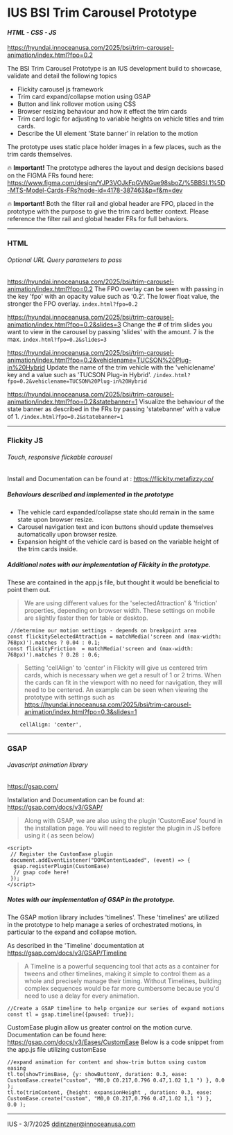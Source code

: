 # IUS BSI Trim Carousel Prototype
#### _HTML - CSS - JS_
https://hyundai.innoceanusa.com/2025/bsi/trim-carousel-animation/index.html?fpo=0.2

The BSI Trim Carousel Prototype is an IUS development build to showcase, validate and detail the following topics

- Flickity carousel js framework 
- Trim card expand/collapse motion using GSAP 
- Button and link rollover motion using CSS
- Browser resizing behaviour and how it effect the trim cards
- Trim card logic for adjusting to variable heights on vehicle titles and trim cards.
- Describe the UI element 'State banner' in relation to the motion 

The prototype uses static place holder images in a few places, such as the trim cards themselves.

🔥 **Important!** The prototype adheres the layout and design decisions based on the FIGMA FRs found here: https://www.figma.com/design/YJP3VOJkFpGVNGue98sboZ/%5BBSI.1%5D-MTS-Model-Cards-FRs?node-id=4178-387463&p=f&m=dev

🔥 **Important!** Both the filter rail and global header are FPO, placed in the prototype with the purpose to give the trim card better context.  Please reference the filter rail and global header FRs for full behaviors.

****

### HTML
###### Optional URL Query parameters to pass
https://hyundai.innoceanusa.com/2025/bsi/trim-carousel-animation/index.html?fpo=0.2
The FPO overlay can be seen with passing in the key 'fpo' with an opacity value such as '0.2'. The lower float value, the stronger the FPO overlay. `index.html?fpo=0.2`

https://hyundai.innoceanusa.com/2025/bsi/trim-carousel-animation/index.html?fpo=0.2&slides=3
Change the # of trim slides you want to view in the carousel by passing 'slides' with the amount. 7 is the max. `index.html?fpo=0.2&slides=3`

https://hyundai.innoceanusa.com/2025/bsi/trim-carousel-animation/index.html?fpo=0.2&vehiclename=TUCSON%20Plug-in%20Hybrid
Update the name of the trim vehicle with the 'vehiclename' key and a value such as 'TUCSON Plug-in Hybrid'. `/index.html?fpo=0.2&vehiclename=TUCSON%20Plug-in%20Hybrid`

https://hyundai.innoceanusa.com/2025/bsi/trim-carousel-animation/index.html?fpo=0.2&statebanner=1
Visualize the behaviour of the state banner as described in the FRs by passing 'statebanner' with a value of 1. `/index.html?fpo=0.2&statebanner=1`


****

### Flickity JS
###### Touch, responsive flickable carousel
Install and Documentation can be found at : https://flickity.metafizzy.co/

##### Behaviours described and implemented in the prototype 
- The vehicle card expanded/collapse state should remain in the same state upon browser resize.
- Carousel navigation text and icon buttons should update themselves automatically upon browser resize.
- Expansion height of the vehicle card is based on the variable height of the trim cards inside.

##### Additional notes with our implementation of Flickity in the prototype. 
These are contained in the app.js file, but thought it would be beneficial to point them out.
>We are using different values for the 'selectedAttraction' & 'friction' properties, depending on browser width. These settings on mobile are slightly faster then for table or desktop.

```
 //determine our motion settings - depends on breakpoint area
const flickitySelectedAttraction = matchMedia('screen and (max-width: 768px)').matches ? 0.04 : 0.1;
const flickityFriction  = matchMedia('screen and (max-width: 768px)').matches ? 0.28 : 0.6;
```

>Setting 'cellAlign' to 'center' in Flickity will give us centered trim cards, which is necessary when we get a result of 1 or 2 trims. When the cards can fit in the viewport with no need for navigation, they will need to be centered.  An example can be seen when viewing the prototype with settings such as https://hyundai.innoceanusa.com/2025/bsi/trim-carousel-animation/index.html?fpo=0.3&slides=1
```
    cellAlign: 'center',
```

****

### GSAP
###### Javascript animation library
https://gsap.com/

Installation and Documentation can be found at: https://gsap.com/docs/v3/GSAP/ 

> Along with GSAP, we are also using the plugin 'CustomEase' found in the installation page.
You will need to register the plugin in JS before using it ( as seen below)
```
<script>
 // Register the CustomEase plugin
 document.addEventListener("DOMContentLoaded", (event) => {
  gsap.registerPlugin(CustomEase)
  // gsap code here!
 });
</script>
```

##### Notes with our implementation of GSAP in the prototype. 

The GSAP motion library includes 'timelines'. These 'timelines' are utilized in the prototype to help manage a series of orchestrated motions, in particular to the expand and collapse motion.

As described in the 'Timeline' documentation at https://gsap.com/docs/v3/GSAP/Timeline
>A Timeline is a powerful sequencing tool that acts as a container for tweens and other timelines, making it simple to control them as a whole and precisely manage their timing. Without Timelines, building complex sequences would be far more cumbersome because you'd need to use a delay for every animation.

```
//Create a GSAP timeline to help organize our series of expand motions
const tl = gsap.timeline({paused: true});
```

CustomEase plugin allow us greater control on the motion curve. Documentation can be found here: https://gsap.com/docs/v3/Eases/CustomEase 
Below is a code snippet from the app.js file utilizing customEase
```
//expand animation for content and show-trim button using custom easing
tl.to(showTrimsBase, {y: showButtonY, duration: 0.3, ease: CustomEase.create("custom", "M0,0 C0.217,0.796 0.47,1.02 1,1 ") }, 0.0 );
tl.to(trimContent, {height: expansionHeight , duration: 0.3, ease: CustomEase.create("custom", "M0,0 C0.217,0.796 0.47,1.02 1,1 ") },  0.0 );
```

****

IUS - 3/7/2025
ddintzner@innoceanusa.com

